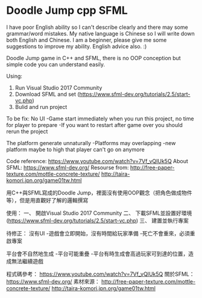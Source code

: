 # Doodle Jump cpp SFML

I have poor English ability so I can't describe clearly and there may some grammar/word mistakes. My native language is Chinese so I will write down both English and Chinese.
I am a beginner, please give me some suggestions to improve my ability. English advice also. :)

Doodle Jump game in C++ and SFML, there is no OOP conception but simple code you can understand easily.

Using:
1. Run Visual Studio 2017 Community
2. Download SFML and set (https://www.sfml-dev.org/tutorials/2.5/start-vc.php)
3. Bulid and run project

To be fix:
No UI
  -Game start immediately when you run this project, no time for player to prepare
  -If you want to restart after game over you should rerun the project
  
The platform generate unnaturally
  -Platforms may overlapping
  -new platform maybe to high that player can't go on anymore

Code reference: https://www.youtube.com/watch?v=7Vf_vQIUk5Q
About SFML: https://www.sfml-dev.org/
Resourse from: 
http://free-paper-texture.com/mottle-concrete-texture/
http://taira-komori.jpn.org/game01tw.html

用C++與SFML寫成的Doodle Jump，裡面沒有使用OOP觀念（把角色做成物件等），但是用直觀好了解的邏輯撰寫

使用：
一、 開啟Visual Studio 2017 Community
二、 下載SFML並設置好環境 (https://www.sfml-dev.org/tutorials/2.5/start-vc.php)
三、 建置並執行專案

待修正：
沒有UI
  -遊戲會立即開始，沒有時間給玩家準備
  -死亡不會重來，必須重啟專案
  
平台會不自然地生成
  -平台可能重疊
  -平台有時生成會高過玩家可到達的位置，造成無法繼續遊戲

程式碼參考： https://www.youtube.com/watch?v=7Vf_vQIUk5Q
關於SFML： https://www.sfml-dev.org/
素材來源：
http://free-paper-texture.com/mottle-concrete-texture/
http://taira-komori.jpn.org/game01tw.html

